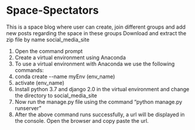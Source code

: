 # Space-Spectators
This is a space blog where user can create, join different groups and add new posts regarding the space in these groups
Download and extract the zip file by name social_media_site 
1. Open the command prompt
2. Create a virtual environment using Anaconda
3. To use a virtual environment with Anaconda we use the following commands:
4.  conda create --name myEnv (env_name)
5. activate (env_name)
6. Install python 3.7 and django 2.0 in the virtual environment and change the directory to social_media_site
7. Now run the manage.py file using the command “python manage.py runserver”
8. After the above command runs successfully, a url will be displayed in the console. Open the browser and copy paste the url.
